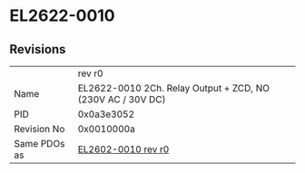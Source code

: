 # EL2622-0010

## Revisions
<table>
<tr>
<td></td>
<td>rev r0</td>
</tr>
<tr>
<td>Name</td>
<td>EL2622-0010 2Ch. Relay Output + ZCD, NO (230V AC / 30V DC)</td>
</tr>
<tr>
<td>PID</td>
<td>0x0a3e3052</td>
</tr>
<tr>
<td>Revision No</td>
<td>0x0010000a</td>
</tr>
<tr>
<td>Same PDOs as</td>
<td><a href="EL2602-0010.md">EL2602-0010 rev r0</a></td>
</tr>
</table>
